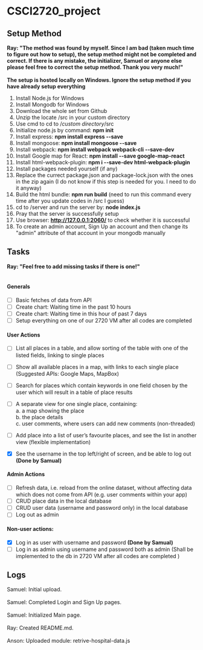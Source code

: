 # CSCI2720_project

## Setup Method
**Ray: "The method was found by myself. Since I am bad (taken much time to figure out how to setup), the setup method might not be completed and correct. If there is any mistake, the initializer, Samuel or anyone else please feel free to correct the setup method. Thank you very much!"**<br><br>
**The setup is hosted locally on Windows. Ignore the setup method if you have already setup everything**<br>
1. Install Node.js for Windows
2. Install Mongodb for Windows
3. Download the whole set from Github<br>
4. Unzip the locate /src in your custom directory<br>
5. Use cmd to cd to /*custom directory*/src<br>
6. Initialize node.js by command: **npm init**
7. Install express: **npm install express --save**
8. Install mongoose: **npm install mongoose --save**
9. Install webpack: **npm install webpack webpack-cli --save-dev**
10. Install Google map for React: **npm install --save google-map-react**
11. Install html-webpack-plugin: **npm i --save-dev html-webpack-plugin**
12. Install packages needed yourself (if any)
13. Replace the currect package.json and package-lock.json with the ones in the zip again (I do not know if this step is needed for you. I need to do it anyway)
14. Build the html bundle: **npm run build** (need to run this command every time after you update codes in /src I guess)
15. cd to /server and run the server by: **node index.js**
16. Pray that the server is successfully setup
17. Use browser: **http://127.0.0.1:2060/** to check whether it is successful
18. To create an admin account, Sign Up an account and then change its "admin" attribute of that account in your mongodb manually

## Tasks
**Ray: "Feel free to add missing tasks if there is one!"**<br><br>
#### Generals
- [ ] Basic fetches of data from API
- [ ] Create chart: Waiting time in the past 10 hours
- [ ] Create chart: Waiting time in this hour of past 7 days
- [ ] Setup everything on one of our 2720 VM after all codes are completed

#### User Actions
- [ ] List all places in a table, and allow sorting of the table with one of the listed fields, linking to single places
- [ ] Show all available places in a map, with links to each single place (Suggested APIs: Google Maps, MapBox)
- [ ] Search for places which contain keywords in one field chosen by the user which will result in a table of place results
- [ ] A separate view for one single place, containing:<br>
      a. a map showing the place<br>
      b. the place details<br>
      c. user comments, where users can add new comments (non-threaded)<br>
      
- [ ] Add place into a list of user’s favourite places, and see the list in another view (flexible implementation)
- [x] See the username in the top left/right of screen, and be able to log out **(Done by Samual)**

#### Admin Actions
- [ ] Refresh data, i.e. reload from the online dataset, without affecting data which does not come from API (e.g. user comments within your app)
- [ ] CRUD place data in the local database
- [ ] CRUD user data (username and password only) in the local database
- [ ] Log out as admin

#### Non-user actions:
- [x] Log in as user with username and password **(Done by Samual)**
- [ ] Log in as admin using username and password both as admin (Shall be implemented to the db in 2720 VM after all codes are completed
)

## Logs

Samuel: Initial upload.<br><br>
Samuel: Completed Login and Sign Up pages.<br><br>
Samuel: Initialized Main page.<br><br>
Ray: Created README.md.<br><br>
Anson: Uploaded module: retrive-hospital-data.js
